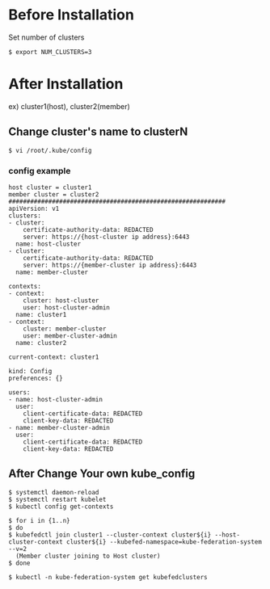 # Before Installation
Set number of clusters
```
$ export NUM_CLUSTERS=3
```

# After Installation
 ex) cluster1(host), cluster2(member)

## Change cluster's name to clusterN 
```
$ vi /root/.kube/config
```

### config example
```
host cluster = cluster1
member cluster = cluster2
############################################################
apiVersion: v1
clusters:
- cluster:
    certificate-authority-data: REDACTED
    server: https://{host-cluster ip address}:6443
  name: host-cluster
- cluster:
    certificate-authority-data: REDACTED
    server: https://{member-cluster ip address}:6443
  name: member-cluster

contexts:
- context:
    cluster: host-cluster
    user: host-cluster-admin
  name: cluster1
- context:
    cluster: member-cluster
    user: member-cluster-admin
  name: cluster2

current-context: cluster1

kind: Config
preferences: {}

users:
- name: host-cluster-admin
  user:
    client-certificate-data: REDACTED
    client-key-data: REDACTED
- name: member-cluster-admin
  user:
    client-certificate-data: REDACTED
    client-key-data: REDACTED
```

## After Change Your own kube_config
```
$ systemctl daemon-reload
$ systemctl restart kubelet
$ kubectl config get-contexts
```

```
$ for i in {1..n}
$ do
$ kubefedctl join cluster1 --cluster-context cluster${i} --host-cluster-context cluster${i} --kubefed-namespace=kube-federation-system --v=2  
  (Member cluster joining to Host cluster)
$ done

$ kubectl -n kube-federation-system get kubefedclusters
```
